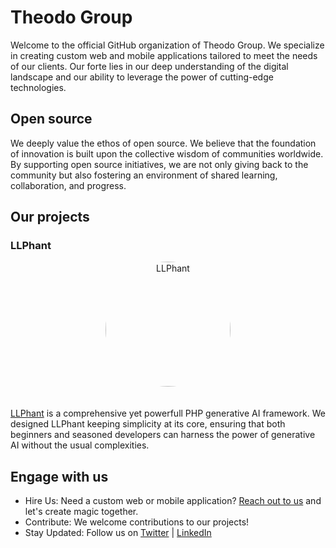 # Theodo Group
Welcome to the official GitHub organization of Theodo Group. We specialize in creating custom web and mobile applications tailored to meet the needs of our clients. Our forte lies in our deep understanding of the digital landscape and our ability to leverage the power of cutting-edge technologies.

## Open source
We deeply value the ethos of open source. We believe that the foundation of innovation is built upon the collective wisdom of communities worldwide. By supporting open source initiatives, we are not only giving back to the community but also fostering an environment of shared learning, collaboration, and progress.

## Our projects

### LLPhant

<div align="center">
    <img src="https://github.com/theodo-group/LLPhant/blob/main/doc/assets/llphant-logo.png" alt="LLPhant" style="border-radius: 50%; padding-bottom: 20px; height: 200px;"/>
</div>

[LLPhant](https://github.com/theodo-group/llphant) is a comprehensive yet powerfull PHP generative AI framework. We designed LLPhant keeping simplicity at its core, ensuring that both beginners and seasoned developers can harness the power of generative AI without the usual complexities.

## Engage with us

- Hire Us: Need a custom web or mobile application? [Reach out to us](https://www.theodo.com/contact-us) and let's create magic together.
- Contribute: We welcome contributions to our projects!
- Stay Updated: Follow us on [Twitter](https://twitter.com/theodo) | [LinkedIn](https://www.linkedin.com/company/theodo-inc/)
